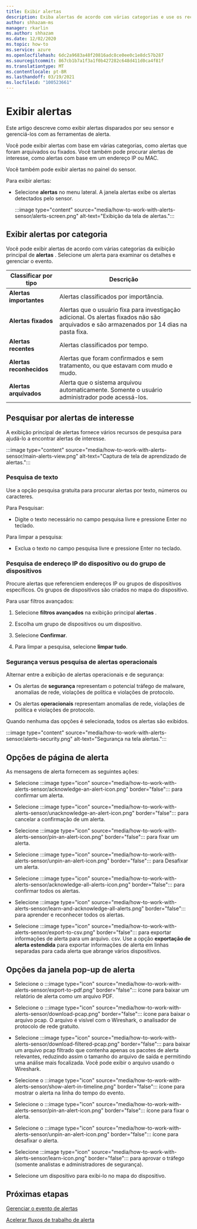 ```yaml
---
title: Exibir alertas
description: Exiba alertas de acordo com várias categorias e use os recursos de pesquisa para ajudá-lo a encontrar alertas de interesse.
author: shhazam-ms
manager: rkarlin
ms.author: shhazam
ms.date: 12/02/2020
ms.topic: how-to
ms.service: azure
ms.openlocfilehash: 6dc2a9683a48f20816adc8ce0ee0c1e8dc57b287
ms.sourcegitcommit: 867cb1b7a1f3a1f0b427282c648d411d0ca4f81f
ms.translationtype: MT
ms.contentlocale: pt-BR
ms.lasthandoff: 03/19/2021
ms.locfileid: "100523661"
---
```

# <a name="view-alerts"></a>Exibir alertas

Este artigo descreve como exibir alertas disparados por seu sensor e gerenciá-los com as ferramentas de alerta.

Você pode exibir alertas com base em várias categorias, como alertas que foram arquivados ou fixados. Você também pode procurar alertas de interesse, como alertas com base em um endereço IP ou MAC.  

Você também pode exibir alertas no painel do sensor.

Para exibir alertas:

- Selecione **alertas** no menu lateral. A janela alertas exibe os alertas detectados pelo sensor.

  :::image type="content" source="media/how-to-work-with-alerts-sensor/alerts-screen.png" alt-text="Exibição da tela de alertas.":::

## <a name="view-alerts-by-category"></a>Exibir alertas por categoria

Você pode exibir alertas de acordo com várias categorias da exibição principal de **alertas** . Selecione um alerta para examinar os detalhes e gerenciar o evento.

| Classificar por tipo | Descrição |
|--|--|
| **Alertas importantes** | Alertas classificados por importância. |
| **Alertas fixados** | Alertas que o usuário fixa para investigação adicional. Os alertas fixados não são arquivados e são armazenados por 14 dias na pasta fixa. |
| **Alertas recentes** | Alertas classificados por tempo. |
| **Alertas reconhecidos** | Alertas que foram confirmados e sem tratamento, ou que estavam com mudo e mudo. |
| **Alertas arquivados** | Alerta que o sistema arquivou automaticamente. Somente o usuário administrador pode acessá-los. |

## <a name="search-for-alerts-of-interest"></a>Pesquisar por alertas de interesse

A exibição principal de alertas fornece vários recursos de pesquisa para ajudá-lo a encontrar alertas de interesse.

:::image type="content" source="media/how-to-work-with-alerts-sensor/main-alerts-view.png" alt-text="Captura de tela de aprendizado de alertas.":::

### <a name="text-search"></a>Pesquisa de texto

Use a opção pesquisa gratuita para procurar alertas por texto, números ou caracteres.

Para Pesquisar:

- Digite o texto necessário no campo pesquisa livre e pressione Enter no teclado.

Para limpar a pesquisa:

- Exclua o texto no campo pesquisa livre e pressione Enter no teclado.

### <a name="device-group-or-device-ip-address-search"></a>Pesquisa de endereço IP do dispositivo ou do grupo de dispositivos

Procure alertas que referenciem endereços IP ou grupos de dispositivos específicos. Os grupos de dispositivos são criados no mapa do dispositivo.

Para usar filtros avançados:

1. Selecione **filtros avançados** na exibição principal **alertas** .

2. Escolha um grupo de dispositivos ou um dispositivo.

3. Selecione **Confirmar**.

4. Para limpar a pesquisa, selecione **limpar tudo**.

### <a name="security-versus-operational-alert-search"></a>Segurança versus pesquisa de alertas operacionais

Alternar entre a exibição de alertas operacionais e de segurança:

- Os alertas de **segurança** representam o potencial tráfego de malware, anomalias de rede, violações de política e violações de protocolo.

- Os alertas **operacionais** representam anomalias de rede, violações de política e violações de protocolo.

Quando nenhuma das opções é selecionada, todos os alertas são exibidos.

:::image type="content" source="media/how-to-work-with-alerts-sensor/alerts-security.png" alt-text="Segurança na tela alertas.":::

## <a name="alert-page-options"></a>Opções de página de alerta

As mensagens de alerta fornecem as seguintes ações:

- Selecione :::image type="icon" source="media/how-to-work-with-alerts-sensor/acknowledge-an-alert-icon.png" border="false"::: para confirmar um alerta.

- Selecione :::image type="icon" source="media/how-to-work-with-alerts-sensor/unacknowledge-an-alert-icon.png" border="false"::: para cancelar a confirmação de um alerta.

- Selecione :::image type="icon" source="media/how-to-work-with-alerts-sensor/pin-an-alert-icon.png" border="false"::: para fixar um alerta.

- Selecione :::image type="icon" source="media/how-to-work-with-alerts-sensor/unpin-an-alert-icon.png" border="false"::: para Desafixar um alerta.

- Selecione :::image type="icon" source="media/how-to-work-with-alerts-sensor/acknowledge-all-alerts-icon.png" border="false"::: para confirmar todos os alertas.

- Selecione :::image type="icon" source="media/how-to-work-with-alerts-sensor/learn-and-acknowledge-all-alerts.png" border="false"::: para aprender e reconhecer todos os alertas.

- Selecione :::image type="icon" source="media/how-to-work-with-alerts-sensor/export-to-csv.png" border="false"::: para exportar informações de alerta para um arquivo. csv. Use a opção **exportação de alerta estendida** para exportar informações de alerta em linhas separadas para cada alerta que abrange vários dispositivos.

## <a name="alert-pop-up-window-options"></a>Opções da janela pop-up de alerta

- Selecione o :::image type="icon" source="media/how-to-work-with-alerts-sensor/export-to-pdf.png" border="false"::: ícone para baixar um relatório de alerta como um arquivo PDF.

- Selecione o :::image type="icon" source="media/how-to-work-with-alerts-sensor/download-pcap.png" border="false"::: ícone para baixar o arquivo pcap. O arquivo é visível com o Wireshark, o analisador de protocolo de rede gratuito.

- Selecione :::image type="icon" source="media/how-to-work-with-alerts-sensor/download-filtered-pcap.png" border="false"::: para baixar um arquivo pcap filtrado que contenha apenas os pacotes de alerta relevantes, reduzindo assim o tamanho do arquivo de saída e permitindo uma análise mais focalizada. Você pode exibir o arquivo usando o Wireshark.

- Selecione o :::image type="icon" source="media/how-to-work-with-alerts-sensor/show-alert-in-timeline.png" border="false"::: ícone para mostrar o alerta na linha do tempo do evento.

- Selecione o :::image type="icon" source="media/how-to-work-with-alerts-sensor/pin-an-alert-icon.png" border="false"::: ícone para fixar o alerta.

- Selecione o :::image type="icon" source="media/how-to-work-with-alerts-sensor/unpin-an-alert-icon.png" border="false"::: ícone para desafixar o alerta.

- Selecione :::image type="icon" source="media/how-to-work-with-alerts-sensor/learn-icon.png" border="false"::: para aprovar o tráfego (somente analistas e administradores de segurança).

- Selecione um dispositivo para exibi-lo no mapa do dispositivo.

## <a name="next-steps"></a>Próximas etapas

[Gerenciar o evento de alertas](how-to-manage-the-alert-event.md)

[Acelerar fluxos de trabalho de alerta](how-to-accelerate-alert-incident-response.md)
